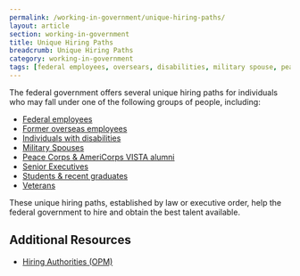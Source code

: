 ```yaml
---
permalink: /working-in-government/unique-hiring-paths/
layout: article
section: working-in-government
title: Unique Hiring Paths
breadcrumb: Unique Hiring Paths
category: working-in-government
tags: [federal employees, oversears, disabilities, military spouse, peace corps, americorops, ses, students, veterans]
---
```


The federal government offers several unique hiring paths for individuals who may fall under one of the following groups of people, including:

* [Federal employees](federal-employees/)
* [Former overseas employees](former-overseas-employees/)
* [Individuals with disabilities](individuals-with-disabilities/)
* [Military Spouses](military-spouses/)
* [Peace Corps & AmeriCorps VISTA alumni](peace-corps/)
* [Senior Executives](senior-executives/)
* [Students & recent graduates](students/)
* [Veterans](veterans/)

These unique hiring paths, established by law or executive order, help the federal government to hire and obtain the best talent available.

## Additional Resources

* [Hiring Authorities (OPM)](http://www.opm.gov/policy-data-oversight/hiring-authorities/)
